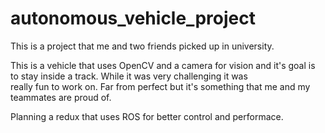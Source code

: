 # autonomous_vehicle_project
This is a project that me and two friends picked up in university.

This is a vehicle that uses OpenCV and a camera for vision and it's goal is to stay inside a track. While it was very challenging it was \
really fun to work on. Far from perfect but it's something that me and my teammates are proud of.

Planning a redux that uses ROS for better control and performace. 
